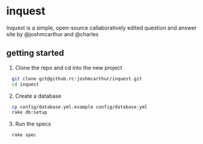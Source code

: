 # inquest


Inquest is a simple, open-source callaboratively edited question and answer site by @joshmcarthur and @charles

## getting started

1. Clone the repo and cd into the new project
  ``` bash
    git clone git@github.rc:joshmcarthur/inquest.git
    cd inquest
  ```

2. Create a database
  ``` bash
    cp config/database.yml.example config/database.yml
    rake db:setup
  ```

3. Run the specs
  ``` bash
    rake spec
  ```

